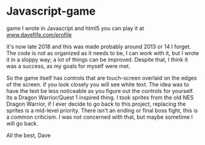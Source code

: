 # Javascript-game
game I wrote in Javascript and html5  you can play it at www.davefife.com/profile

it's now late 2018 and this was made probably around 2013 or 14 I forget.
  The code is not as organized as it needs to be, I can work with it,
but I wrote it in a sloppy way; a lot of things can be improved.  Despite that, I think it was a success, as my goals for myself were met.

  So the game itself has controls that are touch-screen overlaid on the edges of the screen.
if you look closely you will see white text. The idea was to have the text be 
less noticeable as you figure out the controls for yourself.  Its a Dragon Warrior/Quest 1
inspired thing.  I took sprites from the old NES Dragon Warrior, if I ever decide to go back to this project,
replacing the sprites is a mid-level priority.  There isn't an ending or final boss fight,
this is a common criticism.  I was not concerned with that, but maybe sometime I will go back.





All the best,
Dave
